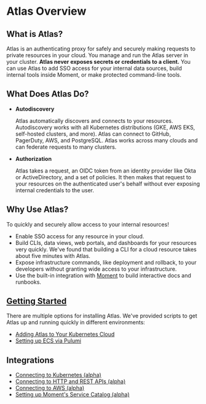 # Atlas Overview

## What is Atlas?

Atlas is an authenticating proxy for safely and securely making requests to private resources in your cloud.
You manage and run the Atlas server in your cluster.
**Atlas never exposes secrets or credentials to a client.**
You can use Atlas to add SSO access for your internal data sources, build internal tools inside Moment, or make protected command-line tools.

## What Does Atlas Do?

- **Autodiscovery**

  Atlas automatically discovers and connects to your resources.
Autodiscovery works with all Kubernetes distributions (GKE, AWS EKS, self-hosted clusters, and more).
Atlas can connect to GitHub, PagerDuty, AWS, and PostgreSQL.
Atlas works across many clouds and can federate requests to many clusters.

- **Authorization**

  Atlas takes a request, an OIDC token from an identity provider like Okta or ActiveDirectory, and a set of policies.
It then makes that request to your resources on the authenticated user's behalf without ever exposing internal credentials to the user.

## Why Use Atlas?

To quickly and securely allow access to your internal resources!

- Enable SSO access for any resource in your cloud.
- Build CLIs, data views, web portals, and dashboards for your resources very quickly. We've found that building a CLI for a cloud resource takes about five minutes with Atlas.
- Expose infrastructure commands, like deployment and rollback, to your developers without granting wide access to your infrastructure.
- Use the built-in integration with [Moment](https://www.moment.dev/) to build interactive docs and runbooks.

## [Getting Started](./getting-started.md)

There are multiple options for installing Atlas. We've provided scripts to get Atlas up and running quickly in different environments:

- [Adding Atlas to Your Kubernetes Cloud](./Installations/kubernetes.md)
- [Setting up ECS via Pulumi](./Installations/ecs.md)

## Integrations

- [Connecting to Kubernetes (alpha)](./integrations/kubernetes.md)
- [Connecting to HTTP and REST APIs (alpha)](./integrations/http-and-rest-apis.md)
- [Connecting to AWS (alpha)](./integrations/aws.md)
- [Setting up Moment's Service Catalog (alpha)](./integrations/moment.md)
